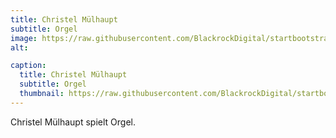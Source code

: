 ```yaml
---
title: Christel Mülhaupt
subtitle: Orgel
image: https://raw.githubusercontent.com/BlackrockDigital/startbootstrap-agency/master/src/assets/img/portfolio/02-full.jpg
alt:  

caption:
  title: Christel Mülhaupt
  subtitle: Orgel
  thumbnail: https://raw.githubusercontent.com/BlackrockDigital/startbootstrap-agency/master/src/assets/img/portfolio/02-thumbnail.jpg
---
```


Christel Mülhaupt spielt Orgel.
